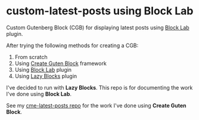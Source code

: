 # custom-latest-posts using Block Lab

Custom Gutenberg Block (CGB) for displaying latest posts using [Block Lab](https://getblocklab.com/) plugin.

After trying the following methods for creating a CGB:

1. From scratch
2. Using [Create Guten Block](https://github.com/ahmadawais/create-guten-block) framework
3. Using [Block Lab](https://getblocklab.com/) plugin
4. Using [Lazy Blocks](https://lazyblocks.com/) plugin

I've decided to run with **Lazy Blocks**. This repo is for documenting the work I've done using **Block Lab**.

See my [cme-latest-posts repo](https://github.com/marklchaves/cme-latest-posts-cgb) for the work I've done using **Create Guten Block**.

